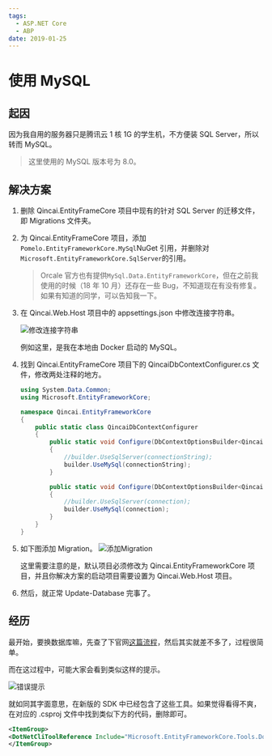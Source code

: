```yaml
---
tags:
  - ASP.NET Core
  - ABP
date: 2019-01-25
---
```


# 使用 MySQL

## 起因

因为我自用的服务器只是腾讯云 1 核 1G 的学生机，不方便装 SQL Server，所以转而 MySQL。

> 这里使用的 MySQL 版本号为 8.0。

## 解决方案

1. 删除 Qincai.EntityFrameCore 项目中现有的针对 SQL Server 的迁移文件，即 Migrations 文件夹。
2. 为 Qincai.EntityFrameCore 项目，添加`Pomelo.EntityFrameworkCore.MySql`NuGet 引用，并删除对`Microsoft.EntityFrameworkCore.SqlServer`的引用。

   > Orcale 官方也有提供`MySql.Data.EntityFrameworkCore`，但在之前我使用的时候（18 年 10 月）还存在一些 Bug，不知道现在有没有修复。如果有知道的同学，可以告知我一下。

3. 在 Qincai.Web.Host 项目中的 appsettings.json 中修改连接字符串。

   ![修改连接字符串](../Images/ABP框架入门踩坑/使用MySQL/修改连接字符串.png)

   例如这里，是我在本地由 Docker 启动的 MySQL。

4. 找到 Qincai.EntityFrameCore 项目下的 QincaiDbContextConfigurer.cs 文件，修改两处注释的地方。

   ```csharp
   using System.Data.Common;
   using Microsoft.EntityFrameworkCore;

   namespace Qincai.EntityFrameworkCore
   {
       public static class QincaiDbContextConfigurer
       {
           public static void Configure(DbContextOptionsBuilder<QincaiDbContext> builder, string connectionString)
           {
               //builder.UseSqlServer(connectionString);
               builder.UseMySql(connectionString);
           }

           public static void Configure(DbContextOptionsBuilder<QincaiDbContext> builder, DbConnection connection)
           {
               //builder.UseSqlServer(connection);
               builder.UseMySql(connection);
           }
       }
   }
   ```

5. 如下图添加 Migration。
   ![添加Migration](../Images/ABP框架入门踩坑/使用MySQL/添加Migration.png)

   这里需要注意的是，默认项目必须修改为 Qincai.EntityFrameworkCore 项目，并且你解决方案的启动项目需要设置为 Qincai.Web.Host 项目。

6. 然后，就正常 Update-Database 完事了。

## 经历

最开始，要换数据库嘛，先查了下官网[这篇流程](https://aspnetboilerplate.com/Pages/Documents/EF-Core-MySql-Integration)，然后其实就差不多了，过程很简单。

而在这过程中，可能大家会看到类似这样的提示。

![错误提示](../Images/ABP框架入门踩坑/使用MySQL/错误提示.png)

就如同其字面意思，在新版的 SDK 中已经包含了这些工具。如果觉得看得不爽，在对应的 .csproj 文件中找到类似下方的代码，删除即可。

```xml
<ItemGroup>
<DotNetCliToolReference Include="Microsoft.EntityFrameworkCore.Tools.DotNet" Version="2.0.0" />
</ItemGroup>
```

